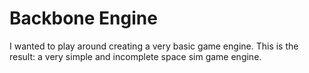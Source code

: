 Backbone Engine	
============================
I wanted to play around creating a very basic game engine. This is the result: a very simple and incomplete space sim game engine.
